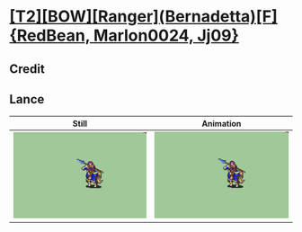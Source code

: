 # [\[T2\]\[BOW\]\[Ranger\]\(Bernadetta\)\[F\]{RedBean, Marlon0024, Jj09}](../)

## Credit


	
## Lance

| Still | Animation |
| :---: | :-------: |
| ![Lance still](./Lance_000.png) | ![Lance animation](./Lance.gif) |
